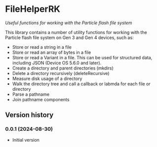 # FileHelperRK

*Useful functions for working with the Particle flash file system*

This library contains a number of utility functions for working with the Particle flash file system on Gen 3 and Gen 4 devices, such as:

- Store or read a string in a file
- Store or read an array of bytes in a file
- Store or read a Variant in a file. This can be used for structured data, including JSON (Device OS 5.6.0 and later).
- Create a directory and parent directories (mkdirs)
- Delete a directory recursively (deleteRecursive)
- Measure disk usage of a directory
- Walk the directory tree and call a callback or labmda for each file or directory
- Parse a pathname
- Join pathname components




## Version history

### 0.0.1 (2024-08-30)

- Initial version

